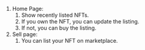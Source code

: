1. Home Page:
   1. Show recently listed NFTs.
     1. If you own the NFT, you can update the listing.
     2. If not, you can buy the listing.
2. Sell page:
   1. You can list your NFT on marketplace.
